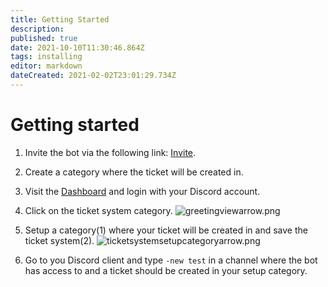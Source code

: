 ```yaml
---
title: Getting Started
description: 
published: true
date: 2021-10-10T11:30:46.864Z
tags: installing
editor: markdown
dateCreated: 2021-02-02T23:01:29.734Z
---
```


# Getting started
1. Invite the bot via the following link: [Invite](https://discord.com/oauth2/authorize?client_id=553610702439579669&permissions=8&scope=applications.commands%20bot).

2. Create a category where the ticket will be created in.

3. Visit the [Dashboard](https://better-tickets.de/) and login with your Discord account.

4. Click on the ticket system category.
![greetingviewarrow.png](/greetingviewarrow.png)

5. Setup a category(1) where your ticket will be created in and save the ticket system(2).
![ticketsystemsetupcategoryarrow.png](/ticketsystemsetupcategoryarrow.png)

6. Go to you Discord client and type `-new test` in a channel where the bot has access to and a ticket should be created in your setup category.